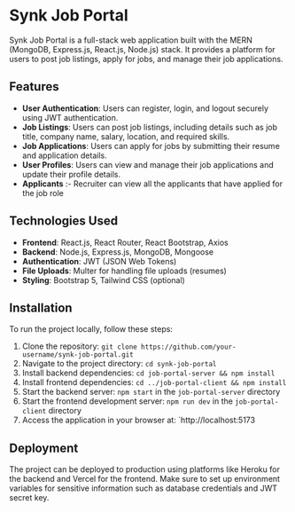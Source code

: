 # Synk Job Portal

Synk Job Portal is a full-stack web application built with the MERN (MongoDB, Express.js, React.js, Node.js) stack. It provides a platform for users to post job listings, apply for jobs, and manage their job applications.

## Features

- **User Authentication**: Users can register, login, and logout securely using JWT authentication.
- **Job Listings**: Users can post job listings, including details such as job title, company name, salary, location, and required skills.
- **Job Applications**: Users can apply for jobs by submitting their resume and application details.
- **User Profiles**: Users can view and manage their job applications and update their profile details.
- **Applicants** :- Recruiter can view all the applicants that have applied for the job role


## Technologies Used

- **Frontend**: React.js, React Router, React Bootstrap, Axios
- **Backend**: Node.js, Express.js, MongoDB, Mongoose
- **Authentication**: JWT (JSON Web Tokens)
- **File Uploads**: Multer for handling file uploads (resumes)
- **Styling**: Bootstrap 5, Tailwind CSS (optional)

## Installation

To run the project locally, follow these steps:

1. Clone the repository: `git clone https://github.com/your-username/synk-job-portal.git`
2. Navigate to the project directory: `cd synk-job-portal`
3. Install backend dependencies: `cd job-portal-server && npm install`
4. Install frontend dependencies: `cd ../job-portal-client && npm install`
5. Start the backend server: `npm start` in the `job-portal-server` directory
6. Start the frontend development server: `npm run dev` in the `job-portal-client` directory
7. Access the application in your browser at: `http://localhost:5173

## Deployment

The project can be deployed to production using platforms like Heroku for the backend and Vercel for the frontend. Make sure to set up environment variables for sensitive information such as database credentials and JWT secret key.


